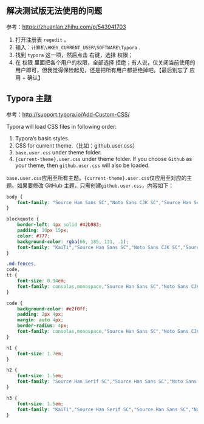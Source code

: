 ## 解决测试版无法使用的问题

参考：<https://zhuanlan.zhihu.com/p/543941703>

1. 打开注册表 `regedit` 。
2. 输入：`计算机\HKEY_CURRENT_USER\SOFTWARE\Typora` .
3. 找到 `typora` 这一项，然后点击 右键，选择 权限；
4. 在 权限 里面把各个用户的权限，全部选择 拒绝；有人说，仅关闭当前使用的用户即可，但我觉得保险起见，还是把所有用户都拒绝掉吧。【最后别忘了 应用 + 确认】

## Typora 主题

参考：<http://support.typora.io/Add-Custom-CSS/>

Typora will load CSS files in following order:

1. Typora’s basic styles.
2. CSS for current theme.（比如：github.user.css）
3. `base.user.css` under theme folder.
4. `{current-theme}.user.css` under theme folder. If you choose `Github` as your theme, then `github.user.css` will also be loaded.

`base.user.css`应用至所有主题。`{current-theme}.user.css`仅应用至对应的主题。如果要修改 GitHub 主题，只需创建`github.user.css`，内容如下：

```css
body {
    font-family: "Source Han Sans SC","Noto Sans CJK SC","Source Han Serif SC","Microsoft Yahei",sans;
}

blockquote {
    border-left: 4px solid #42b983;
    padding: 10px 15px;
    color: #777;
    background-color: rgba(66, 185, 131, .1);
    font-family: "KaiTi","Source Han Sans SC","Noto Sans CJK SC","Source Han Serif SC","Microsoft Yahei",sans;
}

.md-fences,
code,
tt {
    font-size: 0.94em;
    font-family: consolas,monospace,"Source Han Sans SC","Noto Sans CJK SC","Microsoft Yahei";
}

code {
    background-color: #e2f0ff;
    padding: 2px 4px;
    margin: auto 4px;
    border-radius: 4px;
    font-family: consolas,monospace,"Source Han Sans SC","Noto Sans CJK SC","Microsoft Yahei";
}

h1 {
    font-size: 1.7em;
}

h2 {
    font-size: 1.5em;
    font-family: "Source Han Serif SC","Source Han Sans SC","Noto Sans CJK SC","Microsoft Yahei",sans;
}

h3 {
    font-size: 1.5em;
    font-family: "KaiTi","Source Han Serif SC","Source Han Sans SC","Noto Sans CJK SC","Microsoft Yahei",sans;
}
```
